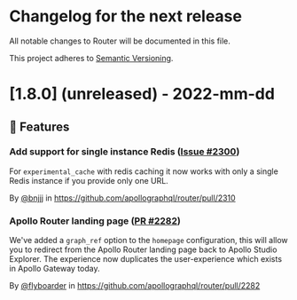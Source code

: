 # Changelog for the next release

All notable changes to Router will be documented in this file.

This project adheres to [Semantic Versioning](https://semver.org/spec/v2.0.0.html).

<!-- <THIS IS AN EXAMPLE, DO NOT REMOVE>

# [x.x.x] (unreleased) - 2022-mm-dd
> Important: X breaking changes below, indicated by **❗ BREAKING ❗**
## ❗ BREAKING ❗
## 🚀 Features
## 🐛 Fixes
## 🛠 Maintenance
## 📚 Documentation
## 🥼 Experimental

## Example section entry format

### Headline ([Issue #ISSUE_NUMBER](https://github.com/apollographql/router/issues/ISSUE_NUMBER))

Description! And a link to a [reference](http://url)

By [@USERNAME](https://github.com/USERNAME) in https://github.com/apollographql/router/pull/PULL_NUMBER
-->

# [1.8.0] (unreleased) - 2022-mm-dd

## 🚀 Features

### Add support for single instance Redis ([Issue #2300](https://github.com/apollographql/router/issues/2300))

For `experimental_cache` with redis caching it now works with only a single Redis instance if you provide only one URL.

By [@bnjjj](https://github.com/bnjjj) in https://github.com/apollographql/router/pull/2310

### Apollo Router landing page ([PR #2282](https://github.com/apollographql/router/pull/2282))

We've added a `graph_ref` option to the `homepage` configuration, this will allow you to redirect from the Apollo Router landing page back to Apollo Studio Explorer.  The experience now duplicates the user-experience which exists in Apollo Gateway today.

By [@flyboarder](https://github.com/flyboarder) in https://github.com/apollographql/router/pull/2282
